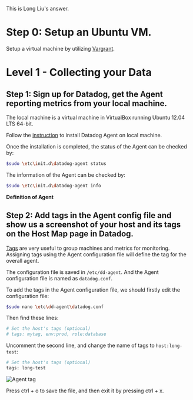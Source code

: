 This is Long Liu's answer.
# Step 0: Setup an Ubuntu VM.
Setup a virtual machine by utilizing [Vargrant](https://www.vagrantup.com/intro/getting-started/index.html).

# Level 1 - Collecting your Data
## Step 1: Sign up for Datadog, get the Agent reporting metrics from your local machine.
The local machine is a virtual machine in VirtualBox running Ubuntu 12.04 LTS 64-bit. 

Follow the [instruction](https://app.datadoghq.com/account/settings#agent/ubuntu) to install Datadog Agent on local machine.

Once the installation is completed, the status of the Agent can be checked by:
```bash
$sudo \etc\init.d\datadog-agent status
```
The information of the Agent can be checked by:
```bash
$sudo \etc\init.d\datadog-agent info
```

**Definition of Agent**

## Step 2: Add tags in the Agent config file and show us a screenshot of your host and its tags on the Host Map page in Datadog.
[Tags](https://docs.datadoghq.com/guides/tagging/) are very useful to group machines and metrics for monitoring. Assigning tags using the Agent configuration file will define the tag for the overall agent.

The configuration file is saved in `/etc/dd-agent`. And the Agent configuration file is named as `datadog.conf`.

To add the tags in the Agent configuration file, we should firstly edit the configuration file:
```bash
$sudo nano \etc\dd-agent\datadog.conf
```
Then find these lines:
```bash
# Set the host's tags (optional)
# tags: mytag, env:prod, role:database
```
Uncomment the second line, and change the name of tags to `host:long-test`:
```bash
# Set the host's tags (optional)
tags: long-test
```
![Agent tag](https://github.com/longliuau/hiring-engineers/tree/support-engineer/agent_tag.png "Agent tag")

Press ctrl + o to save the file, and then exit it by pressing ctrl + x.
